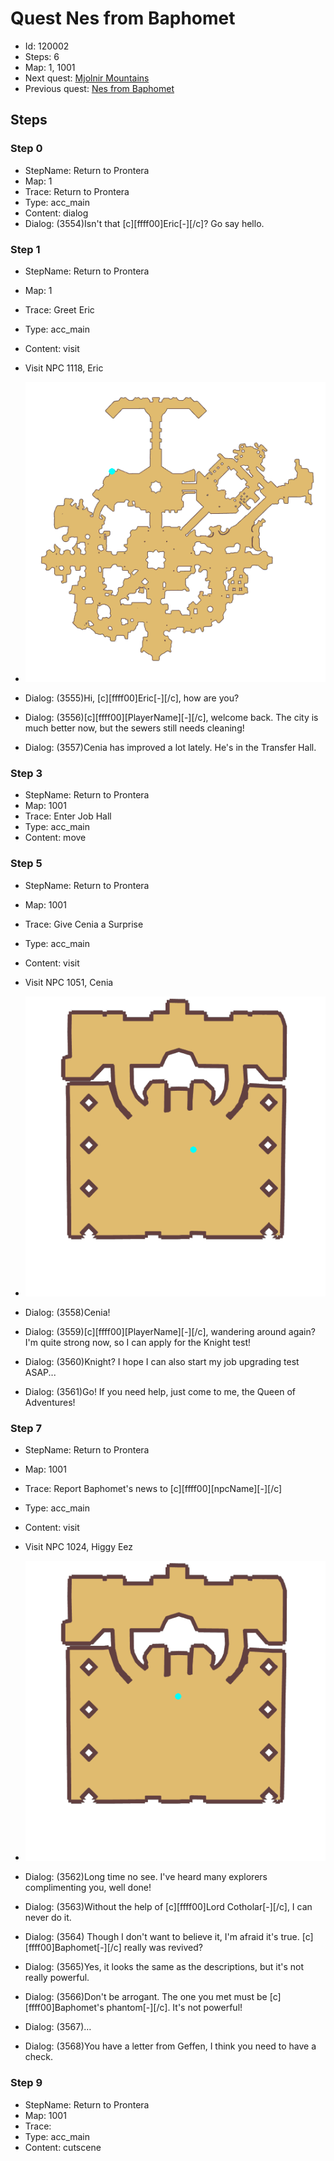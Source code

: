 # Quest Nes from Baphomet

- Id: 120002
- Steps: 6
- Map: 1, 1001
- Next quest: [Mjolnir Mountains](13000001.md)
- Previous quest: [Nes from Baphomet](120001.md)

## Steps

### Step 0
- StepName:  Return to Prontera
- Map:  1
- Trace:  Return to Prontera
- Type:  acc_main
- Content:  dialog
- Dialog: (3554)Isn't that [c][ffff00]Eric[-][/c]? Go say hello.


### Step 1
- StepName:  Return to Prontera
- Map:  1
- Trace:  Greet Eric
- Type:  acc_main
- Content:  visit
- Visit NPC 1118, Eric

- ![images/120002_1.png](images/120002_1.png)
- Dialog: (3555)Hi, [c][ffff00]Eric[-][/c], how are you?
- Dialog: (3556)[c][ffff00][PlayerName][-][/c], welcome back. The city is much better now, but the sewers still needs cleaning!
- Dialog: (3557)Cenia has improved a lot lately. He's in the Transfer Hall.


### Step 3
- StepName:  Return to Prontera
- Map:  1001
- Trace:  Enter Job Hall
- Type:  acc_main
- Content:  move


### Step 5
- StepName:  Return to Prontera
- Map:  1001
- Trace:  Give Cenia a Surprise
- Type:  acc_main
- Content:  visit
- Visit NPC 1051, Cenia

- ![images/120002_5.png](images/120002_5.png)
- Dialog: (3558)Cenia!
- Dialog: (3559)[c][ffff00][PlayerName][-][/c], wandering around again? I'm quite strong now, so I can apply for the Knight test!
- Dialog: (3560)Knight? I hope I can also start my job upgrading test ASAP...
- Dialog: (3561)Go! If you need help, just come to me, the Queen of Adventures!


### Step 7
- StepName:  Return to Prontera
- Map:  1001
- Trace:  Report Baphomet's news to [c][ffff00][npcName][-][/c]
- Type:  acc_main
- Content:  visit
- Visit NPC 1024, Higgy Eez

- ![images/120002_7.png](images/120002_7.png)
- Dialog: (3562)Long time no see. I've heard many explorers complimenting you, well done!
- Dialog: (3563)Without the help of [c][ffff00]Lord Cotholar[-][/c], I can never do it.
- Dialog: (3564) Though I don't want to believe it, I'm afraid it's true. [c][ffff00]Baphomet[-][/c] really was revived?
- Dialog: (3565)Yes, it looks the same as the descriptions, but it's not really powerful.
- Dialog: (3566)Don't be arrogant. The one you met must be [c][ffff00]Baphomet's phantom[-][/c]. It's not powerful!
- Dialog: (3567)…
- Dialog: (3568)You have a letter from Geffen, I think you need to have a check.


### Step 9
- StepName:  Return to Prontera
- Map:  1001
- Trace:  
- Type:  acc_main
- Content:  cutscene


